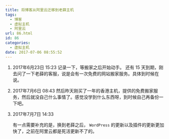 ```yaml
---
title: 将博客从阿里云迁移到老薛主机
tags:
  - 博客
  - 虚拟主机
  - 阿里云
url: 86.html
id: 86
categories:
  - 虚拟主机
date: 2017-07-06 08:55:52
---
```


1.  2017年6月23日 15:23 记录一下，等搬家之后开始动手。 还有 15 天到期，刚去问了一下老薛的客服，说是会有一次免费的网站搬家服务。具体到时候在说。
2.  2017年7月6日 08:43 然后昨天刚买了一年的香港主机，提供的免费搬家服务，然后就没自己什么事情了。感觉没学到什么东西呀，到时候自己再备份一下吧。
    
3.  2017年7月7日 14:33
    
    有一点需要补充的是，换到老薛之后， `WordPress` 的更新以及插件的更新更加快了，之前在阿里云都是死活更新不了的。